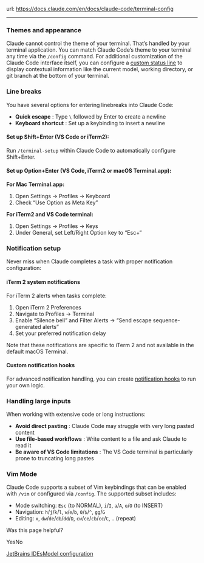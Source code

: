 url: https://docs.claude.com/en/docs/claude-code/terminal-config

---

### Themes and appearance

Claude cannot control the theme of your terminal. That’s handled by your terminal application. You can match Claude Code’s theme to your terminal any time via the `/config` command. For additional customization of the Claude Code interface itself, you can configure a [custom status line](/en/docs/claude-code/statusline) to display contextual information like the current model, working directory, or git branch at the bottom of your terminal.

### Line breaks

You have several options for entering linebreaks into Claude Code:

  * **Quick escape** : Type `\` followed by Enter to create a newline
  * **Keyboard shortcut** : Set up a keybinding to insert a newline

#### Set up Shift+Enter \(VS Code or iTerm2\):

Run `/terminal-setup` within Claude Code to automatically configure Shift+Enter.

#### Set up Option+Enter \(VS Code, iTerm2 or macOS Terminal.app\):

**For Mac Terminal.app:**

  1. Open Settings → Profiles → Keyboard
  2. Check “Use Option as Meta Key”

**For iTerm2 and VS Code terminal:**

  1. Open Settings → Profiles → Keys
  2. Under General, set Left/Right Option key to “Esc+“

### Notification setup

Never miss when Claude completes a task with proper notification configuration:

#### iTerm 2 system notifications

For iTerm 2 alerts when tasks complete:

  1. Open iTerm 2 Preferences
  2. Navigate to Profiles → Terminal
  3. Enable “Silence bell” and Filter Alerts → “Send escape sequence-generated alerts”
  4. Set your preferred notification delay

Note that these notifications are specific to iTerm 2 and not available in the default macOS Terminal.

#### Custom notification hooks

For advanced notification handling, you can create [notification hooks](/en/docs/claude-code/hooks#notification) to run your own logic.

### Handling large inputs

When working with extensive code or long instructions:

  * **Avoid direct pasting** : Claude Code may struggle with very long pasted content
  * **Use file-based workflows** : Write content to a file and ask Claude to read it
  * **Be aware of VS Code limitations** : The VS Code terminal is particularly prone to truncating long pastes

### Vim Mode

Claude Code supports a subset of Vim keybindings that can be enabled with `/vim` or configured via `/config`. The supported subset includes:

  * Mode switching: `Esc` \(to NORMAL\), `i`/`I`, `a`/`A`, `o`/`O` \(to INSERT\)
  * Navigation: `h`/`j`/`k`/`l`, `w`/`e`/`b`, `0`/`$`/`^`, `gg`/`G`
  * Editing: `x`, `dw`/`de`/`db`/`dd`/`D`, `cw`/`ce`/`cb`/`cc`/`C`, `.` \(repeat\)

Was this page helpful?

YesNo

[JetBrains IDEs](/en/docs/claude-code/jetbrains)[Model configuration](/en/docs/claude-code/model-config)
